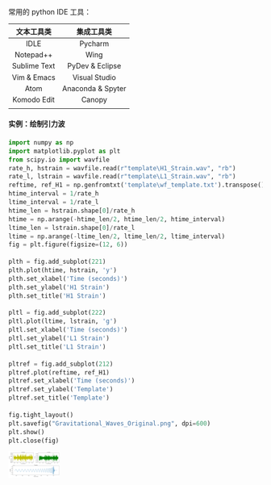 

常用的 python IDE 工具：

|  文本工具类  |    集成工具类     |
| :----------: | :---------------: |
|     IDLE     |      Pycharm      |
|  Notepad++   |       Wing        |
| Sublime Text |  PyDev & Eclipse  |
| Vim & Emacs  |   Visual Studio   |
|     Atom     | Anaconda & Spyter |
| Komodo Edit  |      Canopy       |
|              |                   |

#### 实例：绘制引力波

```python
import numpy as np
import matplotlib.pyplot as plt
from scipy.io import wavfile
rate_h, hstrain = wavfile.read(r"template\H1_Strain.wav", "rb")
rate_l, lstrain = wavfile.read(r"template\L1_Strain.wav", "rb")
reftime, ref_H1 = np.genfromtxt('template\wf_template.txt').transpose()
htime_interval = 1/rate_h
ltime_interval = 1/rate_l
htime_len = hstrain.shape[0]/rate_h
htime = np.arange(-htime_len/2, htime_len/2, htime_interval)
ltime_len = lstrain.shape[0]/rate_l
ltime = np.arange(-ltime_len/2, ltime_len/2, ltime_interval)
fig = plt.figure(figsize=(12, 6))

plth = fig.add_subplot(221)
plth.plot(htime, hstrain, 'y')
plth.set_xlabel('Time (seconds)')
plth.set_ylabel('H1 Strain')
plth.set_title('H1 Strain')

pltl = fig.add_subplot(222)
pltl.plot(ltime, lstrain, 'g')
pltl.set_xlabel('Time (seconds)')
pltl.set_ylabel('L1 Strain')
pltl.set_title('L1 Strain')

pltref = fig.add_subplot(212)
pltref.plot(reftime, ref_H1)
pltref.set_xlabel('Time (seconds)')
pltref.set_ylabel('Template')
pltref.set_title('Template')

fig.tight_layout()
plt.savefig("Gravitational_Waves_Original.png", dpi=600)
plt.show()
plt.close(fig)
```

<img src="Gravitational_Waves_Original.png" style="zoom:10%;" />